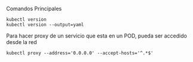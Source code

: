Comandos Principales

```
kubectl version
kubectl version --output=yaml
```

Para hacer proxy de un servicio que esta en un POD, pueda ser accedido desde la red

```
kubectl proxy --address='0.0.0.0' --accept-hosts='^.*$'
```
